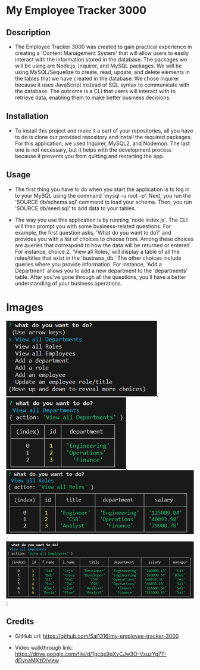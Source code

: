 # My Employee Tracker 3000

## Description

- The Employee Tracker 3000 was created to gain practical experience in creating a 'Content Management System' that will allow users to easily interact with the information stored in the database. The packages we will be using are Node.js, Inquirer, and MySQL packages. We will be using MySQL/Sequelize to create, read, update, and delete elements in the tables that we have created in the database. We chose Inquirer because it uses JavaScript instead of SQL syntax to communicate with the database. The outcome is a CLI that users will interact with to retrieve data, enabling them to make better business decisions.

## Installation

- To install this project and make it a part of your repositories, all you have to do is clone our provided repository and install the required packages. For this application, we used Inquirer, MySQL2, and Nodemon. The last one is not necessary, but it helps with the development process because it prevents you from quitting and restarting the app.

## Usage

- The first thing you have to do when you start the application is to log in to your MySQL using the command 'mysql -u root -p'. Next, you run the 'SOURCE db/schema.sql' command to load your schema. Then, you run 'SOURCE db/seed.sql' to add data to your tables.

- The way you use this application is by running 'node index.js'. The CLI will then prompt you with some business-related questions. For example, the first question asks, 'What do you want to do?' and provides you with a list of choices to choose from. Among these choices are queries that correspond to how the data will be returned or entered. For instance, choice 2, 'View all Roles,' will display a table of all the roles/titles that exist in the 'business_db.' The other choices include queries where you provide information. For instance, 'Add a Department' allows you to add a new department to the 'departments' table. After you've gone through all the questions, you'll have a better understanding of your business operations.

# Images

![Alt text](images/want-to-do.jpg);
![Alt text](images/view-all-departments.jpg);
![Alt text](images/view-all-roles.jpg);
![Alt text](images/view-all-employees.jpg);

## Credits

- GitHub url: https://github.com/Sal1316/my-employee-tracker-3000

- Video walkthrough link: https://drive.google.com/file/d/1gcqs9qXyCJw3O-VxuzYg7T-dDynaMXzD/view
